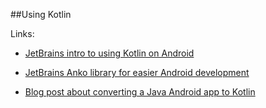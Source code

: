 ##Using Kotlin
  
Links:
  
 * [JetBrains intro to using Kotlin on Android](http://blog.jetbrains.com/kotlin/2013/08/working-with-kotlin-in-android-studio/)
  
 * [JetBrains Anko library for easier Android development](https://github.com/JetBrains/anko)

 * [Blog post about converting a Java Android app to Kotlin](http://antonioleiva.com/plaid-kotlin-1/)
